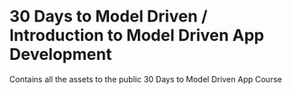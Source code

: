 # 30 Days to Model Driven / Introduction to Model Driven App Development
Contains all the assets to the public 30 Days to Model Driven App Course
